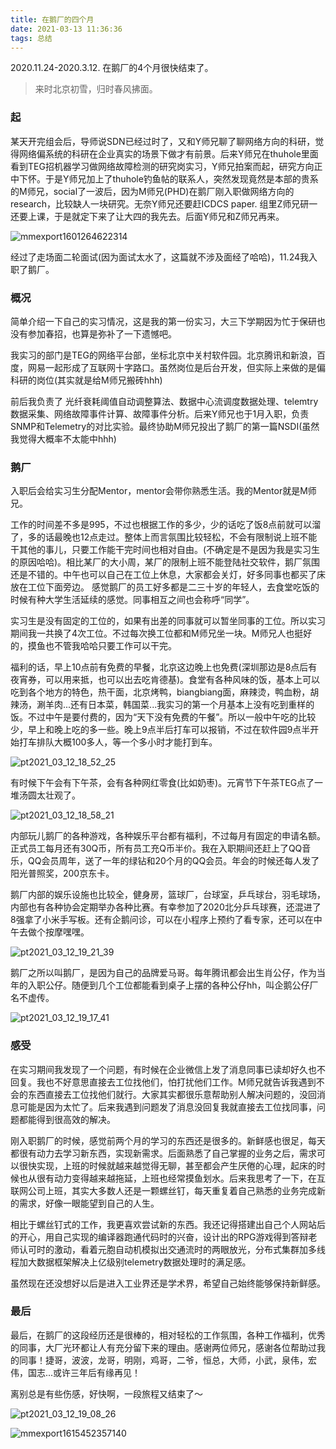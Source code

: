 ```yaml
---
title: 在鹅厂的四个月
date: 2021-03-13 11:36:36
tags: 总结
---
```

2020.11.24-2020.3.12. 在鹅厂的4个月很快结束了。

>  来时北京初雪，归时春风拂面。
<!---more---> 
### 起

某天开完组会后，导师说SDN已经过时了，又和Y师兄聊了聊网络方向的科研，觉得网络偏系统的科研在企业真实的场景下做才有前景。后来Y师兄在thuhole里面看到TEG招机器学习做网络故障检测的研究岗实习，Y师兄拍案而起，研究方向正中下怀。于是Y师兄加上了thuhole钓鱼帖的联系人，突然发现竟然是本部的贵系的M师兄，social了一波后，因为M师兄(PHD)在鹅厂刚入职做网络方向的research，比较缺人一块研究。无奈Y师兄还要赶ICDCS paper. 组里Z师兄研一还要上课，于是就定下来了让大四的我先去。后面Y师兄和Z师兄再来。

![mmexport1601264622314](mmexport1601264622314.jpg)

经过了走场面二轮面试(因为面试太水了，这篇就不涉及面经了哈哈)，11.24我入职了鹅厂。

### 概况

简单介绍一下自己的实习情况，这是我的第一份实习，大三下学期因为忙于保研也没有参加春招，也算是弥补了一下遗憾吧。

我实习的部门是TEG的网络平台部，坐标北京中关村软件园。北京腾讯和新浪，百度，网易一起形成了互联网十字路口。虽然岗位是后台开发，但实际上来做的是偏科研的岗位(其实就是给M师兄搬砖hhh)

前后我负责了 光纤衰耗阈值自动调整算法、数据中心流调度数据处理、telemtry数据采集、网络故障事件计算、故障事件分析。后来Y师兄也于1月入职，负责SNMP和Telemetry的对比实验。最终协助M师兄投出了鹅厂的第一篇NSDI(虽然我觉得大概率不太能中hhh)

### 鹅厂

入职后会给实习生分配Mentor，mentor会带你熟悉生活。我的Mentor就是M师兄。

工作的时间差不多是995，不过也根据工作的多少，少的话吃了饭8点前就可以溜了，多的话最晚也12点走过。整体上而言氛围比较轻松，不会有限制说上班不能干其他的事儿，只要工作能干完时间也相对自由。(不确定是不是因为我是实习生的原因哈哈)。相比某厂的大小周，某厂的限制上班不能登陆社交软件，鹅厂氛围还是不错的。中午也可以自己在工位上休息，大家都会关灯，好多同事也都买了床放在工位下面旁边。 感觉鹅厂的员工好多都是二三十岁的年轻人，去食堂吃饭的时候有种大学生活延续的感觉。同事相互之间也会称呼“同学”。

实习生是没有固定的工位的，如果有出差的同事就可以暂坐同事的工位。所以实习期间我一共换了4次工位。不过每次换工位都和M师兄坐一块。M师兄人也挺好的，摸鱼也不管我哈哈只要工作可以干完。

福利的话，早上10点前有免费的早餐，北京这边晚上也免费(深圳那边是8点后有夜宵券，可以用来抵，也可以出去吃肯德基)。食堂有各种风味的饭，基本上可以吃到各个地方的特色，热干面，北京烤鸭，biangbiang面，麻辣烫，鸭血粉，胡辣汤，涮羊肉...还有日本菜，韩国菜...我实习的第一个月基本上没有吃到重样的饭。不过中午是要付费的，因为“天下没有免费的午餐”。所以一般中午吃的比较少，早上和晚上吃的多一些。晚上9点半后打车可以报销，不过在软件园9点半开始打车排队大概100多人，等一个多小时才能打到车。

![pt2021_03_12_18_52_25](pt2021_03_12_18_52_25.jpg)

有时候下午会有下午茶，会有各种网红零食(比如奶枣)。元宵节下午茶TEG点了一堆汤圆太壮观了。

![pt2021_03_12_18_58_21](pt2021_03_12_18_58_21.jpg)

内部玩儿鹅厂的各种游戏，各种娱乐平台都有福利，不过每月有固定的申请名额。正式员工每月还有30Q币，所有员工充Q币半价。我在入职期间还赶上了QQ音乐，QQ会员周年，送了一年的绿钻和20个月的QQ会员。年会的时候还每人发了阳光普照奖，200京东卡。

鹅厂内部的娱乐设施也比较全，健身房，篮球厂，台球室，乒乓球台，羽毛球场，内部也有各种协会定期举办各种比赛。有幸参加了2020北分乒乓球赛，还混进了8强拿了小米手写板。还有企鹅问诊，可以在小程序上预约了看专家，还可以在中午去做个按摩嘿嘿。

![pt2021_03_12_19_21_39](pt2021_03_12_19_21_39.jpg)

鹅厂之所以叫鹅厂，是因为自己的品牌爱马哥。每年腾讯都会出生肖公仔，作为当年的入职公仔。随便到几个工位都能看到桌子上摆的各种公仔hh，叫企鹅公仔厂名不虚传。

![pt2021_03_12_19_17_41](pt2021_03_12_19_17_41.jpg)

### 感受

在实习期间我发现了一个问题，有时候在企业微信上发了消息同事已读却好久也不回复。我也不好意思直接去工位找他们，怕打扰他们工作。M师兄就告诉我遇到不会的东西直接去工位找他们就行。大家其实都很乐意帮助别人解决问题的，没回消息可能是因为太忙了。后来我遇到问题发了消息没回复我就直接去工位找同事，问题都能得到很高效的解决。

刚入职鹅厂的时候，感觉前两个月的学习的东西还是很多的。新鲜感也很足，每天都很有动力去学习新东西，实现新需求。后面熟悉了自己掌握的业务之后，需求可以很快实现，上班的时候就越来越觉得无聊，甚至都会产生厌倦的心理，起床的时候也从很有动力变得越来越拖延，上班也经常摸鱼划水。后来我思考了一下，在互联网公司上班，其实大多数人还是一颗螺丝钉，每天重复着自己熟悉的业务完成新的需求，好像一眼能望到自己的人生。

相比于螺丝钉式的工作，我更喜欢尝试新的东西。我还记得搭建出自己个人网站后的开心，用自己实现的编译器跑通代码时的兴奋，设计出的RPG游戏得到答辩老师认可时的激动，看着元胞自动机模拟出交通流时的两眼放光，分布式集群加多线程加大数据框架解决上亿级别telemetry数据处理时的满足感。

虽然现在还没想好以后是进入工业界还是学术界，希望自己始终能够保持新鲜感。

### 最后

最后，在鹅厂的这段经历还是很棒的，相对轻松的工作氛围，各种工作福利，优秀的同事，大厂光环都让人有充分留下来的理由。感谢两位师兄，感谢各位帮助过我的同事！捷哥，波波，龙哥，明刚，鸡哥，二爷，恒总，大师，小武，泉伟，宏伟，国志...或许三年后有缘再见！

离别总是有些伤感，好快啊，一段旅程又结束了～

![pt2021_03_12_19_08_26](pt2021_03_12_19_08_26.jpg)

![mmexport1615452357140](mmexport1615452357140.jpg)

